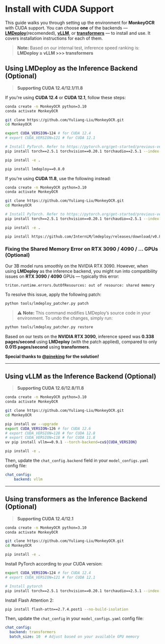 # Install with CUDA Support

This guide walks you through setting up the environment for **MonkeyOCR** with CUDA support. You can choose **one** of the backends — [**LMDeploy**](https://github.com/Yuliang-Liu/MonkeyOCR/blob/main/docs/install_cuda.md#using-lmdeploy-as-the-inference-backend-optional)(recomended), [**vLLM**](https://github.com/Yuliang-Liu/MonkeyOCR/blob/main/docs/install_cuda.md#using-vllm-as-the-inference-backend-optional), or [**transformers**](https://github.com/Yuliang-Liu/MonkeyOCR/blob/main/docs/install_cuda.md#using-transformers-as-the-inference-backend-optional) — to install and use. It covers installation instructions for each of them.

> **Note:** Based on our internal test, inference speed ranking is: **LMDeploy ≥ vLLM >>> transformers**

## Using **LMDeploy** as the Inference Backend (Optional)
> **Supporting CUDA 12.4/12.1/11.8**

If you're using **CUDA 12.4** or **CUDA 12.1**, follow these steps:

```bash
conda create -n MonkeyOCR python=3.10
conda activate MonkeyOCR

git clone https://github.com/Yuliang-Liu/MonkeyOCR.git
cd MonkeyOCR

export CUDA_VERSION=124 # for CUDA 12.4
# export CUDA_VERSION=121 # for CUDA 12.1

# Install PyTorch. Refer to https://pytorch.org/get-started/previous-versions/ for version compatibility
pip install torch==2.5.1 torchvision==0.20.1 torchaudio==2.5.1 --index-url https://download.pytorch.org/whl/cu${CUDA_VERSION}

pip install -e .

pip install lmdeploy==0.8.0
```

If you're using **CUDA 11.8**, use the following instead:

```bash
conda create -n MonkeyOCR python=3.10
conda activate MonkeyOCR

git clone https://github.com/Yuliang-Liu/MonkeyOCR.git
cd MonkeyOCR

# Install PyTorch. Refer to https://pytorch.org/get-started/previous-versions/ for version compatibility
pip install torch==2.5.1 torchvision==0.20.1 torchaudio==2.5.1 --index-url https://download.pytorch.org/whl/cu118

pip install -e .

pip install https://github.com/InternLM/lmdeploy/releases/download/v0.8.0/lmdeploy-0.8.0+cu118-cp310-cp310-manylinux2014_x86_64.whl --extra-index-url https://download.pytorch.org/whl/cu118
```

### Fixing the **Shared Memory Error** on **RTX 3090 / 4090 / ...** GPUs (Optional)

Our 3B model runs smoothly on the NVIDIA RTX 3090. However, when using **LMDeploy** as the inference backend, you might run into compatibility issues on **RTX 3090 / 4090** GPUs — typically this error:

```
triton.runtime.errors.OutOfResources: out of resource: shared memory
```

To resolve this issue, apply the following patch:

```bash
python tools/lmdeploy_patcher.py patch
```

> ⚠️ **Note:** This command modifies LMDeploy’s source code in your environment.
> To undo the changes, simply run:

```bash
python tools/lmdeploy_patcher.py restore
```

Based on our tests on the **NVIDIA RTX 3090**, inference speed was **0.338 pages/second** using **LMDeploy** (with the patch applied), compared to only **0.015 pages/second** using **transformers**.

**Special thanks to [@pineking](https://github.com/pineking) for the solution!**

---

## Using **vLLM** as the Inference Backend (Optional)
> **Supporting CUDA 12.6/12.8/11.8**
```bash
conda create -n MonkeyOCR python=3.10
conda activate MonkeyOCR

git clone https://github.com/Yuliang-Liu/MonkeyOCR.git
cd MonkeyOCR

pip install uv --upgrade
export CUDA_VERSION=126 # for CUDA 12.6
# export CUDA_VERSION=128 # for CUDA 12.8
# export CUDA_VERSION=118 # for CUDA 11.8
uv pip install vllm==0.9.1 --torch-backend=cu${CUDA_VERSION}

pip install -e .
```

Then, update the `chat_config.backend` field in your `model_configs.yaml` config file:

```yaml
chat_config:
    backend: vllm
```

---

## Using **transformers** as the Inference Backend (Optional)
> **Supporting CUDA 12.4/12.1**
```bash
conda create -n MonkeyOCR python=3.10
conda activate MonkeyOCR

git clone https://github.com/Yuliang-Liu/MonkeyOCR.git
cd MonkeyOCR

pip install -e .
```

Install PyTorch according to your CUDA version:

```bash
export CUDA_VERSION=124 # for CUDA 12.4
# export CUDA_VERSION=121 # for CUDA 12.1

# Install pytorch
pip install torch==2.5.1 torchvision==0.20.1 torchaudio==2.5.1 --index-url https://download.pytorch.org/whl/cu${CUDA_VERSION}
```

Install Flash Attention 2:

```bash
pip install flash-attn==2.7.4.post1 --no-build-isolation
```
Then, update the `chat_config` in your `model_configs.yaml` config file:
```yaml
chat_config:
  backend: transformers
  batch_size: 10  # Adjust based on your available GPU memory
```
